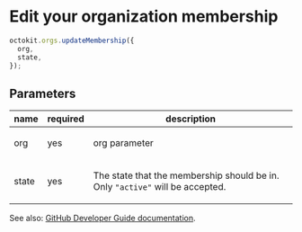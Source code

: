 # Edit your organization membership

```js
octokit.orgs.updateMembership({
  org,
  state,
});
```

## Parameters

<table>
  <thead>
    <tr>
      <th>name</th>
      <th>required</th>
      <th>description</th>
    </tr>
  </thead>
  <tbody>
    <tr><td>org</td><td>yes</td><td>

org parameter

</td></tr>
<tr><td>state</td><td>yes</td><td>

The state that the membership should be in. Only `"active"` will be accepted.

</td></tr>
  </tbody>
</table>

See also: [GitHub Developer Guide documentation](https://developer.github.com/v3/orgs/members/#edit-your-organization-membership).
